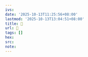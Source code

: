 ```yaml
---
ivs:
date: '2025-10-13T11:25:56+08:00'
lastmod: '2025-10-13T13:04:51+08:00'
title: 󰋞
url: 󰋞
tags: []
hex: 
src:
note:
---
```

